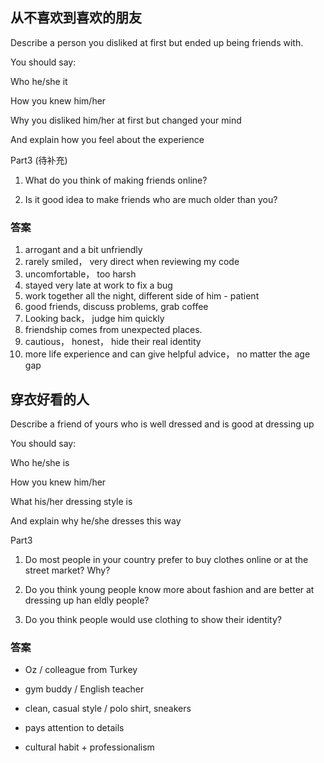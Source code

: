 ## 从不喜欢到喜欢的朋友

Describe a person you disliked at first but ended up being friends with.

You should say:

Who he/she it

How you knew him/her

Why you disliked him/her at first but changed your mind

And explain how you feel about the experience

Part3 (待补充)

1. What do you think of making friends online?

2. Is it good idea to make friends who are much older than you?

### 答案

1. arrogant and a bit unfriendly
2. rarely smiled， very direct when reviewing my code
3. uncomfortable， too harsh
4. stayed very late at work to fix a bug
5. work together all the night, different side of him - patient
6. good friends, discuss problems, grab coffee
7. Looking back， judge him quickly
8. friendship comes from unexpected places.
9. cautious， honest， hide their real identity
10. more life experience and can give helpful advice， no matter the age gap

## 穿衣好看的人

Describe a friend of yours who is well dressed and is good at dressing up

You should say:

Who he/she is

How you knew him/her

What his/her dressing style is

And explain why he/she dresses this way

Part3

1. Do most people in your country prefer to buy clothes online or at the street market? Why?

2. Do you think young people know more about fashion and are better at dressing up han eldly people?

3. Do you think people would use clothing to show their identity?

### 答案
- Oz / colleague from Turkey

- gym buddy / English teacher

- clean, casual style / polo shirt, sneakers

- pays attention to details

- cultural habit + professionalism

